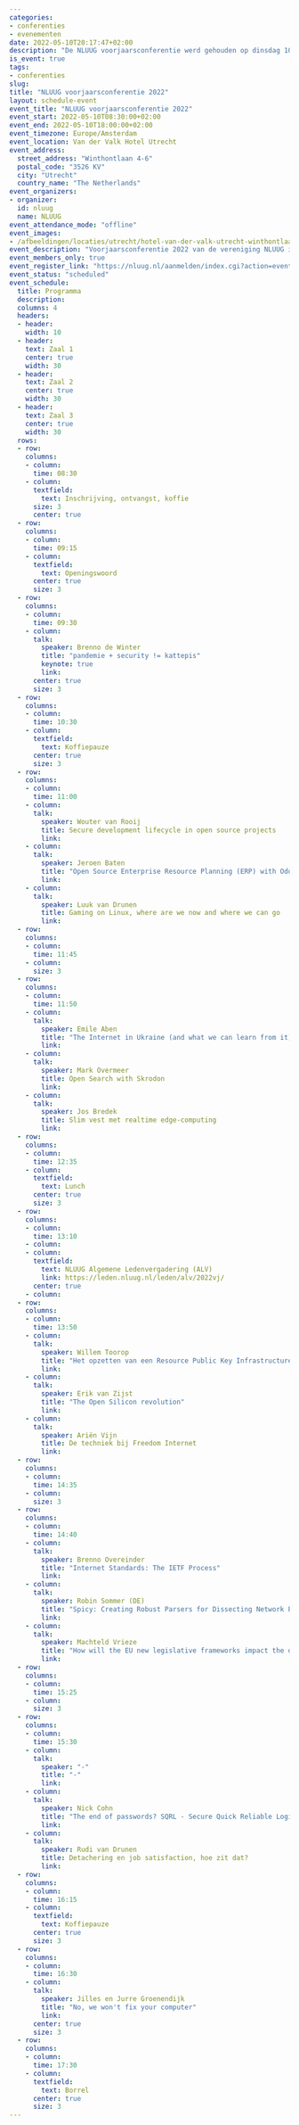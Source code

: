 ```yaml
---
categories:
- conferenties
- evenementen
date: 2022-05-10T20:17:47+02:00
description: "De NLUUG voorjaarsconferentie werd gehouden op dinsdag 10 mei 2022. Bekijk hier het programma, de presentaties, opnames en foto's."
is_event: true
tags:
- conferenties
slug:
title: "NLUUG voorjaarsconferentie 2022"
layout: schedule-event
event_title: "NLUUG voorjaarsconferentie 2022"
event_start: 2022-05-10T08:30:00+02:00
event_end: 2022-05-10T18:00:00+02:00
event_timezone: Europe/Amsterdam
event_location: Van der Valk Hotel Utrecht
event_address:
  street_address: "Winthontlaan 4-6"
  postal_code: "3526 KV"
  city: "Utrecht"
  country_name: "The Netherlands"
event_organizers:
- organizer:
  id: nluug
  name: NLUUG
event_attendance_mode: "offline"
event_images:
- /afbeeldingen/locaties/utrecht/hotel-van-der-valk-utrecht-winthontlaan.jpg
event_description: "Voorjaarsconferentie 2022 van de vereniging NLUUG in het Van der Valk Hotel te Utrecht"
event_members_only: true
event_register_link: "https://nluug.nl/aanmelden/index.cgi?action=event"
event_status: "scheduled"
event_schedule:
  title: Programma
  description:
  columns: 4
  headers:
  - header:
    width: 10
  - header:
    text: Zaal 1
    center: true
    width: 30
  - header:
    text: Zaal 2
    center: true
    width: 30
  - header:
    text: Zaal 3
    center: true
    width: 30
  rows:
  - row:
    columns:
    - column:
      time: 08:30
    - column:
      textfield:
        text: Inschrijving, ontvangst, koffie
      size: 3
      center: true
  - row:
    columns:
    - column:
      time: 09:15
    - column:
      textfield:
        text: Openingswoord
      center: true
      size: 3
  - row:
    columns:
    - column:
      time: 09:30
    - column:
      talk:
        speaker: Brenno de Winter
        title: "pandemie + security != kattepis"
        keynote: true
        link: 
      center: true
      size: 3
  - row:
    columns:
    - column:
      time: 10:30
    - column:
      textfield:
        text: Koffiepauze
      center: true
      size: 3
  - row:
    columns:
    - column:
      time: 11:00
    - column:
      talk:
        speaker: Wouter van Rooij
        title: Secure development lifecycle in open source projects
        link: 
    - column:
      talk:
        speaker: Jeroen Baten
        title: "Open Source Enterprise Resource Planning (ERP) with Odoo"
        link: 
    - column:
      talk:
        speaker: Luuk van Drunen
        title: Gaming on Linux, where are we now and where we can go
        link: 
  - row:
    columns:
    - column:
      time: 11:45
    - column:
      size: 3
  - row:
    columns:
    - column:
      time: 11:50
    - column:
      talk:
        speaker: Emile Aben
        title: "The Internet in Ukraine (and what we can learn from it)"
        link: 
    - column:
      talk:
        speaker: Mark Overmeer
        title: Open Search with Skrodon
        link: 
    - column:
      talk:
        speaker: Jos Bredek
        title: Slim vest met realtime edge-computing
        link: 
  - row:
    columns:
    - column:
      time: 12:35
    - column:
      textfield:
        text: Lunch
      center: true
      size: 3
  - row:
    columns:
    - column:
      time: 13:10
    - column:
    - column:
      textfield:
        text: NLUUG Algemene Ledenvergadering (ALV)
        link: https://leden.nluug.nl/leden/alv/2022vj/
      center: true
    - column:
  - row:
    columns:
    - column:
      time: 13:50
    - column:
      talk:
        speaker: Willem Toorop
        title: "Het opzetten van een Resource Public Key Infrastructure (RPKI) baken"
        link: 
    - column:
      talk:
        speaker: Erik van Zijst
        title: "The Open Silicon revolution"
        link: 
    - column:
      talk:
        speaker: Ariën Vijn
        title: De techniek bij Freedom Internet
        link: 
  - row:
    columns:
    - column:
      time: 14:35
    - column:
      size: 3
  - row:
    columns:
    - column:
      time: 14:40
    - column:
      talk:
        speaker: Brenno Overeinder
        title: "Internet Standards: The IETF Process"
        link: 
    - column:
      talk:
        speaker: Robin Sommer (DE)
        title: "Spicy: Creating Robust Parsers for Dissecting Network Protocols and Files, Easily!"
        link: 
    - column:
      talk:
        speaker: Machteld Vrieze
        title: "How will the EU new legislative frameworks impact the digital infrastructure?"
        link: 
  - row:
    columns:
    - column:
      time: 15:25
    - column:
      size: 3
  - row:
    columns:
    - column:
      time: 15:30
    - column:
      talk:
        speaker: "-"
        title: "-"
        link: 
    - column:
      talk:
        speaker: Nick Cohn
        title: "The end of passwords? SQRL - Secure Quick Reliable Login"
        link: 
    - column:
      talk:
        speaker: Rudi van Drunen
        title: Detachering en job satisfaction, hoe zit dat?
        link: 
  - row:
    columns:
    - column:
      time: 16:15
    - column:
      textfield:
        text: Koffiepauze
      center: true
      size: 3
  - row:
    columns:
    - column:
      time: 16:30
    - column:
      talk:
        speaker: Jilles en Jurre Groenendijk
        title: "No, we won't fix your computer"
        link: 
      center: true
      size: 3
  - row:
    columns:
    - column:
      time: 17:30
    - column:
      textfield:
        text: Borrel
      center: true
      size: 3
---
```

